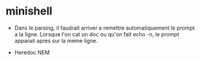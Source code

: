 # minishell

- Dans le parsing, il faudrait arriver a remettre automatiquement le prompt a la ligne.
Lorsque l'on cat un doc ou qu'on fait echo -n, le prompt apparait apres sur la meme ligne.

- Heredoc NEM